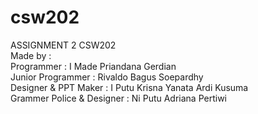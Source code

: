 # csw202
ASSIGNMENT 2 CSW202<br>
Made by :<br>
Programmer : I Made Priandana Gerdian<br>
Junior Programmer : Rivaldo Bagus Soepardhy<br>
Designer & PPT Maker : I Putu Krisna Yanata Ardi Kusuma<br>
Grammer Police & Designer : Ni Putu Adriana Pertiwi<br>
